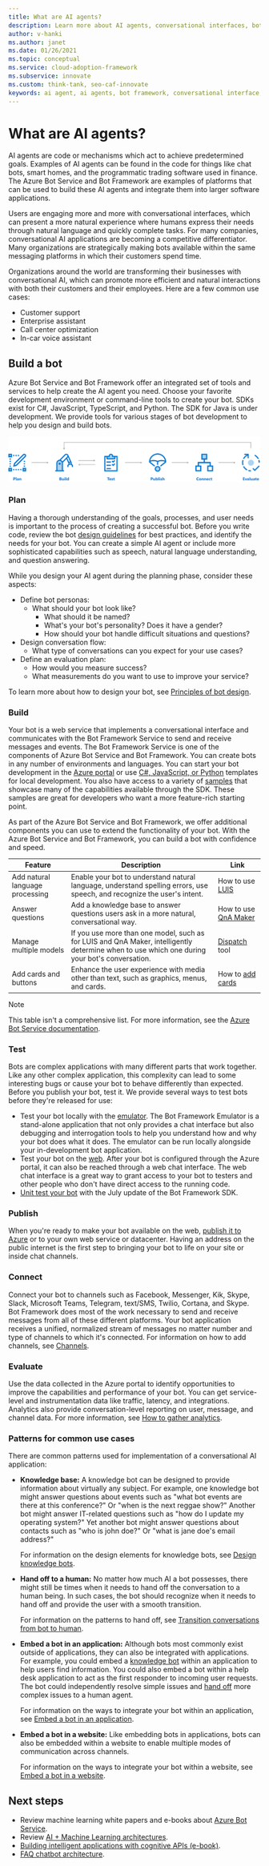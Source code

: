 ```yaml
---
title: What are AI agents?
description: Learn more about AI agents, conversational interfaces, bot frameworks and how to build a bot with AI functionality using Azure Bot Service.
author: v-hanki
ms.author: janet
ms.date: 01/26/2021
ms.topic: conceptual
ms.service: cloud-adoption-framework
ms.subservice: innovate
ms.custom: think-tank, seo-caf-innovate
keywords: ai agent, ai agents, bot framework, conversational interface, build a bot, azure bot service
---
```


<!-- docutune:casing "natural language understanding" -->
<!-- cSpell:ignore Twilio -->

# What are AI agents?

AI agents are code or mechanisms which act to achieve predetermined goals. Examples of AI agents can be found in the code for things like chat bots, smart homes, and the programmatic trading software used in finance. The Azure Bot Service and Bot Framework are examples of platforms that can be used to build these AI agents and integrate them into larger software applications.

Users are engaging more and more with conversational interfaces, which can present a more natural experience where humans express their needs through natural language and quickly complete tasks. For many companies, conversational AI applications are becoming a competitive differentiator. Many organizations are strategically making bots available within the same messaging platforms in which their customers spend time.

Organizations around the world are transforming their businesses with conversational AI, which can promote more efficient and natural interactions with both their customers and their employees. Here are a few common use cases:

- Customer support
- Enterprise assistant
- Call center optimization
- In-car voice assistant

## Build a bot

Azure Bot Service and Bot Framework offer an integrated set of tools and services to help create the AI agent you need. Choose your favorite development environment or command-line tools to create your bot. SDKs exist for C#, JavaScript, TypeScript, and Python. The SDK for Java is under development. We provide tools for various stages of bot development to help you design and build bots.

![Diagram that shows tools for various stages of bot development.](../../_images/ai-bot-dev-tools.png)

### Plan

Having a thorough understanding of the goals, processes, and user needs is important to the process of creating a successful bot. Before you write code, review the bot [design guidelines](/azure/bot-service/bot-service-design-principles?view=azure-bot-service-4.0) for best practices, and identify the needs for your bot. You can create a simple AI agent or include more sophisticated capabilities such as speech, natural language understanding, and question answering.

While you design your AI agent during the planning phase, consider these aspects:

- Define bot personas:
  - What should your bot look like?
    - What should it be named?
    - What's your bot's personality? Does it have a gender?
    - How should your bot handle difficult situations and questions?
- Design conversation flow:
  - What type of conversations can you expect for your use cases?
- Define an evaluation plan:
  - How would you measure success?
  - What measurements do you want to use to improve your service?

To learn more about how to design your bot, see [Principles of bot design](/azure/bot-service/bot-service-design-principles?view=azure-bot-service-4.0).

### Build

Your bot is a web service that implements a conversational interface and communicates with the Bot Framework Service to send and receive messages and events. The Bot Framework Service is one of the components of Azure Bot Service and Bot Framework. You can create bots in any number of environments and languages. You can start your bot development in the [Azure portal](/azure/bot-service/bot-service-quickstart?view=azure-bot-service-4.0) or use [C#, JavaScript, or Python](/azure/bot-service/dotnet/bot-builder-dotnet-sdk-quickstart?view=azure-bot-service-4.0) templates for local development. You also have access to a variety of [samples](https://github.com/microsoft/botbuilder-samples) that showcase many of the capabilities available through the SDK. These samples are great for developers who want a more feature-rich starting point.

As part of the Azure Bot Service and Bot Framework, we offer additional components you can use to extend the functionality of your bot. With the Azure Bot Service and Bot Framework, you can build a bot with confidence and speed.

| Feature | Description | Link |
| --- | --- | --- |
| Add natural language processing | Enable your bot to understand natural language, understand spelling errors, use speech, and recognize the user's intent. | How to use [LUIS](/azure/bot-service/bot-builder-howto-v4-luis?view=azure-bot-service-4.0) |
| Answer questions | Add a knowledge base to answer questions users ask in a more natural, conversational way. | How to use [QnA Maker](/azure/bot-service/bot-builder-howto-qna?view=azure-bot-service-4.0) |
| Manage multiple models | If you use more than one model, such as for LUIS and QnA Maker, intelligently determine when to use which one during your bot's conversation. | [Dispatch](/azure/bot-service/bot-builder-tutorial-dispatch?view=azure-bot-service-4.0) tool |
| Add cards and buttons | Enhance the user experience with media other than text, such as graphics, menus, and cards. | How to [add cards](/azure/bot-service/bot-builder-howto-add-media-attachments?view=azure-bot-service-4.0) |

> [!NOTE]
> This table isn't a comprehensive list. For more information, see the [Azure Bot Service documentation](/azure/bot-service/).

### Test

Bots are complex applications with many different parts that work together. Like any other complex application, this complexity can lead to some interesting bugs or cause your bot to behave differently than expected. Before you publish your bot, test it. We provide several ways to test bots before they're released for use:

- Test your bot locally with the [emulator](/azure/bot-service/bot-service-debug-emulator?view=azure-bot-service-4.0). The Bot Framework Emulator is a stand-alone application that not only provides a chat interface but also debugging and interrogation tools to help you understand how and why your bot does what it does. The emulator can be run locally alongside your in-development bot application.
- Test your bot on the [web](/azure/bot-service/bot-service-manage-test-webchat?view=azure-bot-service-4.0). After your bot is configured through the Azure portal, it can also be reached through a web chat interface. The web chat interface is a great way to grant access to your bot to testers and other people who don't have direct access to the running code.
- [Unit test your bot](/azure/bot-service/unit-test-bots) with the July update of the Bot Framework SDK.

### Publish

When you're ready to make your bot available on the web, [publish it to Azure](/azure/bot-service/bot-builder-howto-deploy-azure?view=azure-bot-service-4.0) or to your own web service or datacenter. Having an address on the public internet is the first step to bringing your bot to life on your site or inside chat channels.

### Connect

Connect your bot to channels such as Facebook, Messenger, Kik, Skype, Slack, Microsoft Teams, Telegram, text/SMS, Twilio, Cortana, and Skype. Bot Framework does most of the work necessary to send and receive messages from all of these different platforms. Your bot application receives a unified, normalized stream of messages no matter number and type of channels to which it's connected. For information on how to add channels, see [Channels](/azure/bot-service/bot-service-manage-channels?view=azure-bot-service-4.0).

### Evaluate

Use the data collected in the Azure portal to identify opportunities to improve the capabilities and performance of your bot. You can get service-level and instrumentation data like traffic, latency, and integrations. Analytics also provide conversation-level reporting on user, message, and channel data. For more information, see [How to gather analytics](/azure/bot-service/bot-service-manage-analytics?view=azure-bot-service-4.0).

### Patterns for common use cases

There are common patterns used for implementation of a conversational AI application:

- **Knowledge base:** A knowledge bot can be designed to provide information about virtually any subject. For example, one knowledge bot might answer questions about events such as "what bot events are there at this conference?" Or "when is the next reggae show?" Another bot might answer IT-related questions such as "how do I update my operating system?" Yet another bot might answer questions about contacts such as "who is john doe?" Or "what is jane doe's email address?"

   For information on the design elements for knowledge bots, see [Design knowledge bots](/azure/bot-service/bot-service-design-pattern-knowledge-base?view=azure-bot-service-4.0).

- **Hand off to a human:** No matter how much AI a bot possesses, there might still be times when it needs to hand off the conversation to a human being. In such cases, the bot should recognize when it needs to hand off and provide the user with a smooth transition.

   For information on the patterns to hand off, see [Transition conversations from bot to human](/azure/bot-service/bot-service-design-pattern-handoff-human?view=azure-bot-service-4.0).

- **Embed a bot in an application:** Although bots most commonly exist outside of applications, they can also be integrated with applications. For example, you could embed a [knowledge bot](/azure/bot-service/bot-service-design-pattern-knowledge-base?view=azure-bot-service-4.0) within an application to help users find information. You could also embed a bot within a help desk application to act as the first responder to incoming user requests. The bot could independently resolve simple issues and [hand off](/azure/bot-service/bot-service-design-pattern-handoff-human?view=azure-bot-service-4.0) more complex issues to a human agent.

   For information on the ways to integrate your bot within an application, see [Embed a bot in an application](/azure/bot-service/bot-service-design-pattern-embed-app?view=azure-bot-service-4.0).

- **Embed a bot in a website:** Like embedding bots in applications, bots can also be embedded within a website to enable multiple modes of communication across channels.

   For information on the ways to integrate your bot within a website, see [Embed a bot in a website](/azure/bot-service/bot-service-design-pattern-embed-web-site?view=azure-bot-service-4.0).

## Next steps

- Review machine learning white papers and e-books about [Azure Bot Service](https://azure.microsoft.com/resources/whitepapers/search/?service=bot-service).
- Review [AI + Machine Learning architectures](/azure/architecture/browse/).
- [Building intelligent applications with cognitive APIs (e-book)](https://azure.microsoft.com/resources/building-intelligent-apps-with-cognitive-apis/).
- [FAQ chatbot architecture](https://azure.microsoft.com/resources/faq-chatbot-architecture/).
